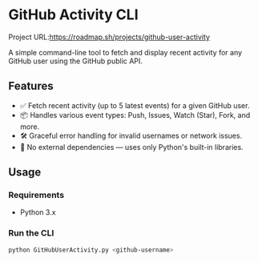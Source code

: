 # GitHub Activity CLI

Project URL:https://roadmap.sh/projects/github-user-activity

A simple command-line tool to fetch and display recent activity for any GitHub user using the GitHub public API. 

## Features

- ✅ Fetch recent activity (up to 5 latest events) for a given GitHub user.
- 📦 Handles various event types: Push, Issues, Watch (Star), Fork, and more.
- 🛠️ Graceful error handling for invalid usernames or network issues.
- 🚫 No external dependencies — uses only Python's built-in libraries.

## Usage

### Requirements

- Python 3.x

### Run the CLI

```bash
python GitHubUserActivity.py <github-username>
